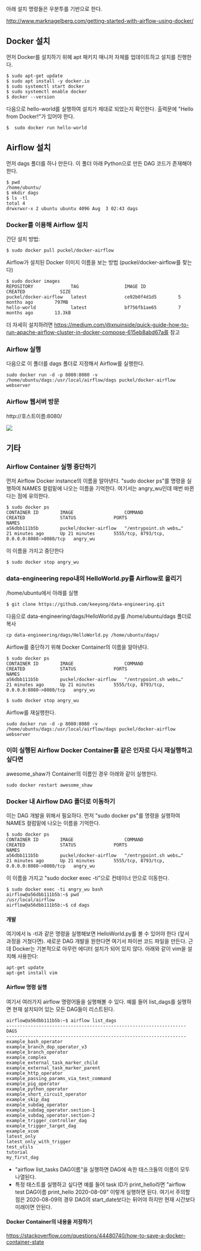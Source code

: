 아래 설치 명령들은 우분투를 기반으로 한다.

http://www.marknagelberg.com/getting-started-with-airflow-using-docker/

## Docker 설치

먼저 Docker를 설치하기 위헤 apt 패키지 매니저 자체를 업데이트하고 설치를 진행한다.

```
$ sudo apt-get update
$ sudo apt install -y docker.io
$ sudo systemctl start docker
$ sudo systemctl enable docker
$ docker --version
```

다음으로 hello-world를 실행하여 설치가 제대로 되었는지 확인한다. 출력문에 "Hello from Docker!"가 있어야 한다.

```
$  sudo docker run hello-world
```



## Airflow 설치

먼저 dags 폴더를 하나 만든다. 이 폴더 아래 Python으로 만든 DAG 코드가 존재해야 한다.
```
$ pwd
/home/ubuntu/
$ mkdir dags
$ ls -tl
total 4
drwxrwxr-x 2 ubuntu ubuntu 4096 Aug  3 02:43 dags
```

### Docker를 이용해 Airflow 설치

간단 설치 방법:

```
$ sudo docker pull puckel/docker-airflow
```

Airflow가 설치된 Docker 이미지 이름을 보는 방법 (puckel/docker-airflow를 찾는다)

```
$ sudo docker images 
REPOSITORY              TAG                 IMAGE ID            CREATED             SIZE
puckel/docker-airflow   latest              ce92b0f4d1d5        5 months ago        797MB
hello-world             latest              bf756fb1ae65        7 months ago        13.3kB
```

더 자세히 설치하려면 https://medium.com/@xnuinside/quick-guide-how-to-run-apache-airflow-cluster-in-docker-compose-615eb8abd67a를 참고

### Airflow 실행

다음으로 이 폴더를 dags 폴더로 지정해서 Airflow를 실행한다.
```
sudo docker run -d -p 8080:8080 -v /home/ubuntu/dags:/usr/local/airflow/dags puckel/docker-airflow webserver
```

### Airflow 웹서버 방문

http://호스트이름:8080/

![](images/airflow-docker.png)


## 기타 


### Airflow Container 실행 중단하기

먼저 Airflow Docker instance의 이름을 알아낸다. "sudo docker ps"를 명령을 실행하여 NAMES 컬럼밑에 나오는 이름을 기억한다. 여기서는 angry_wu인데 매번 바뀐다는 점에 유의한다.

```
$ sudo docker ps
CONTAINER ID        IMAGE                   COMMAND                  CREATED             STATUS              PORTS                                        NAMES
a56dbb111b5b        puckel/docker-airflow   "/entrypoint.sh webs…"   21 minutes ago      Up 21 minutes       5555/tcp, 8793/tcp, 0.0.0.0:8080->8080/tcp   angry_wu
```

이 이름을 가지고 중단한다

```
$ sudo docker stop angry_wu
```

### data-engineering repo내의 HelloWorld.py를 Airflow로 올리기

/home/ubuntu에서 아래를 실행

```
$ git clone https://github.com/keeyong/data-engineering.git
```

다음으로 data-engineering/dags/HelloWorld.py를 /home/ubuntu/dags 폴더로 복사

```
cp data-engineering/dags/HelloWorld.py /home/ubuntu/dags/
```

Airflow를 중단하기 위해 Docker Container의 이름을 알아낸다.

```
$ sudo docker ps
CONTAINER ID        IMAGE                   COMMAND                  CREATED             STATUS              PORTS                                        NAMES
a56dbb111b5b        puckel/docker-airflow   "/entrypoint.sh webs…"   21 minutes ago      Up 21 minutes       5555/tcp, 8793/tcp, 0.0.0.0:8080->8080/tcp   angry_wu

$ sudo docker stop angry_wu
```

Airflow를 재실행한다.
```
sudo docker run -d -p 8080:8080 -v /home/ubuntu/dags:/usr/local/airflow/dags puckel/docker-airflow webserver
```

### 이미 실행된 Airflow Docker Container를 같은 인자로 다시 재실행하고 싶다면 

awesome_shaw가 Container의 이름인 경우 아래와 같이 실행한다.

```
sudo docker restart awesome_shaw
```


### Docker 내 Airflow DAG 폴더로 이동하기

이는 DAG 개발을 위해서 필요하다. 먼저 "sudo docker ps"를 명령을 실행하여 NAMES 컬럼밑에 나오는 이름을 기억한다. 

```
$ sudo docker ps
CONTAINER ID        IMAGE                   COMMAND                  CREATED             STATUS              PORTS                                        NAMES
a56dbb111b5b        puckel/docker-airflow   "/entrypoint.sh webs…"   21 minutes ago      Up 21 minutes       5555/tcp, 8793/tcp, 0.0.0.0:8080->8080/tcp   angry_wu
```

이 이름을 가지고 "sudo docker exec -ti"으로 컨테이너 안으로 이동한다.

```
$ sudo docker exec -ti angry_wu bash
airflow@a56dbb111b5b:~$ pwd
/usr/local/airflow
airflow@a56dbb111b5b:~$ cd dags
```
#### 개발

여기에서 ls -tl과 같은 명령을 실행해보면 HelloWorld.py를 볼 수 있어야 한다 (앞서 과정을 거쳤다면). 새로운 DAG 개발을 원한다면 여기서 파이썬 코드 파일을 만든다. 근데 Docker는 기본적으로 아무런 에디터 설치가 되어 있지 않다. 아래와 같이 vim을 설치해 사용한다:

```
apt-get update
apt-get install vim
```


#### Airflow 명령 실행

여기서 여러가지 airflow 명령어들을 실행해볼 수 있다. 예를 들어 list_dags를 실행하면 현재 설치되어 있는 모든 DAG들이 리스트된다.
```
airflow@a56dbb111b5b:~$ airflow list_dags
-------------------------------------------------------------------
DAGS
-------------------------------------------------------------------
example_bash_operator
example_branch_dop_operator_v3
example_branch_operator
example_complex
example_external_task_marker_child
example_external_task_marker_parent
example_http_operator
example_passing_params_via_test_command
example_pig_operator
example_python_operator
example_short_circuit_operator
example_skip_dag
example_subdag_operator
example_subdag_operator.section-1
example_subdag_operator.section-2
example_trigger_controller_dag
example_trigger_target_dag
example_xcom
latest_only
latest_only_with_trigger
test_utils
tutorial
my_first_dag
```

 - "airflow list_tasks DAG이름"을 실행하면 DAG에 속한 태스크들의 이름이 모두 나열된다. 
 - 특정 태스트를 실행하고 싶다면 예를 들어 task ID가 print_hello라면 "airflow test DAG이름 print_hello 2020-08-09" 이렇게 실행하면 된다. 여기서 주의할 점은 2020-08-09의 경우 DAG의 start_date보다는 뒤어야 하지만 현재 시간보다 미래이면 안된다.
 
#### Docker Container의 내용을 저장하기

https://stackoverflow.com/questions/44480740/how-to-save-a-docker-container-state